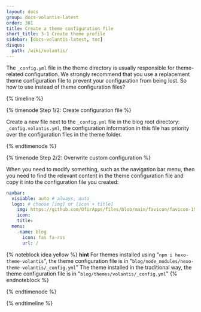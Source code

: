 ```yaml
---
layout: docs
group: docs-volantis-latest
order: 301
title: Create a theme configuration file
short_title: 3-1 Create theme profile
sidebar: [docs-volantis-latest, toc]
disqus:
  path: /wiki/volantis/
---
```


The `_config.yml` file in the theme directory is usually responsible for theme-related configuration. We strongly recommend that you use a replacement theme configuration file to prevent your configuration from being lost. So how to use instead of theme configuration files?

{% timeline %}

{% timenode Step 1/2: Create configuration file %}

Create a new file next to the `_config.yml` file in the blog root directory: `_config.volantis.yml`, the configuration information in this file has priority over the configuration files in the theme folder.


{% endtimenode %}

{% timenode Step 2/2: Overwrite custom configuration %}

When you need to modify something, such as the navigation bar menu, then you need to find the relevant content in the theme configuration file and copy it into the configuration file you created:

```yaml blog/_config.volantis.yml
navbar:
  visiable: auto # always, auto
  logo: # choose [img] or [icon + title]
    img: https://github.com/OfirApps/files/blob/main/favicon/favicon-150x150.png
    icon:
    title:
  menu:
    -name: blog
      icon: fas fa-rss
      url: /
```

{% noteblock idea yellow %}
**hint**
For themes installed using "`npm i hexo-theme-volantis`", the theme configuration file is in "`blog/node_modules/hexo-theme-volantis/_config.yml`"
The theme installed in the traditional way, the theme configuration file is in "`blog/themes/volantis/_config.yml`"
{% endnoteblock %}

{% endtimenode %}

{% endtimeline %}